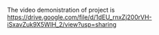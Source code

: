 The video demonistration of project is
https://drive.google.com/file/d/1dEU_rnxZj200rVH-iSxavZuk9X5WIH_2/view?usp=sharing
